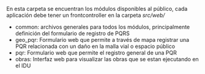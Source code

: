 En esta carpeta se encuentran los módulos disponibles al público, cada aplicación debe tener un frontcontroller en la carpeta *src/web/*

* common: archivos generales para todos los módulos, principalmente definición del formulario de registro de PQRS
* geo_pqr: Formulario web que permite a través de mapa registrar una PQR relacionada con un daño en la malla vial o espacio público
* pqr: Formulario web que permite el registro general de una PQR
* obras: Interfaz web para visualizar las obras que se estan ejecutando en el IDU